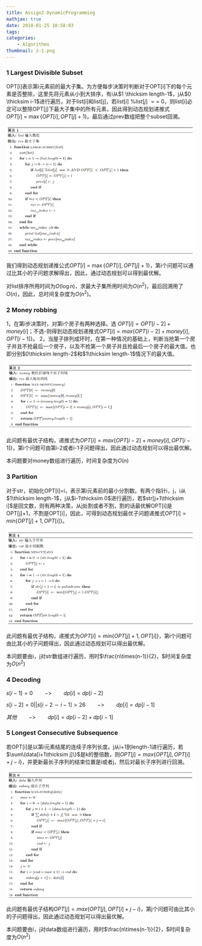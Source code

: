 ```yaml
---
title: Assign2-DynamicProgramming
mathjax: true
date: 2018-01-25 10:58:03
tags:
categories:
	- Algorithms
thumbnail: 2-1.png
---
```


### 1 Largest Divisible Subset 

OPT[i]表示第i元素前的最大子集。为方便每步决策时判断对于OPT[i]下的每个元素是否整除，这里先将元素从小到大排序，有i从$1 \thicksim length-1$，j从$0 \thicksim i-1$进行遍历，对于list[i]和list[j]，若$list[i]\ \%list[j]\ ==\ 0$，则list[i]必定可以整除OPT[j]下最大子集中的所有元素，因此得到动态规划递推式$OPT[i]\ =\ \max \{OPT[i], OPT[j]+1\}$。最后通过prev数组把整个subset回溯。

![](https://raw.githubusercontent.com/xmzzyo/img/master/20190114110557.png)

我们得到动态规划递推公式$OPT[i]\ =\ \max \{OPT[i], OPT[j]+1\}$，第i个问题可以通过比其小的子问题求解得出，因此，通过动态规划可以得到最优解。

对list排序所用时间为$O(\log n)$，求最大子集所用时间为$O(n^2)$，最后回溯用了$O(n)$，因此，总时间复杂度为$O(n^2)$。

### 2 Money robbing 

1，在第i步决策时，对第i个房子有两种选择。选 $OPT[i]=OPT[i-2]+money[i]$；不选-则得到动态规划递推式$OPT[i]=max\{OPT[i-2]+money[i],OPT[i-1]\}$。
2，当屋子排列成环时，在第一种情况的基础上，判断当抢第一个房子并且不抢最后一个房子，以及不抢第一个房子并且抢最后一个房子的最大值。也即分别$0\thicksim length-2$和$1\thicksim length-1$情况下的最大值。

![](https://raw.githubusercontent.com/xmzzyo/img/master/20190114110615.png)

此问题有最优子结构，递推式为$OPT[i]=max\{OPT[i-2]+money[i],OPT[i-1]\}$，第i个问题可由第i-2或者i-1子问题得出，因此通过动态规划可以得出最优解。

本问题要对money数组进行遍历，时间复杂度为$O(n)$

### 3 Partition 

对于str，初始化OPT[i]=i，表示第i元素前的最小分割数。有两个指针i，j，i从$1\thicksim length-1$，j从$i-1\thicksim 0$进行遍历，若$str[j+1\thicksim i]$是回文数，则有两种决策，从j处割或者不割，割的话最优解OPT[i]是OPT[j]+1，不割是OPT[i]，因此，可得到动态规划最优子问题递推式$OPT[i] = min\{OPT[j]+1,OPT[i]\}$。

![](https://raw.githubusercontent.com/xmzzyo/img/master/20190114110625.png)

此问题有最优子结构，递推式为$OPT[i] = min\{OPT[j]+1,OPT[i]\}​$，第i个问题可由比其小的子问题得出，因此通过动态规划可以得出最优解。

本问题要由i，j对str数组进行遍历，用时$\frac{n\times(n-1)}{2}，$时间复杂度为$O(n^2)$

### 4 Decoding 

$s[i-1]=0\qquad ->\qquad dp[i]=dp[i-2]$

$s[i-2]=0||s[i-2\sim i-1]>26\qquad->\qquad dp[i]=dp[i-1]$

$其他\qquad ->\qquad dp[i]=dp[i-2]+dp[i-1]$

### 5 Longest Consecutive Subsequence 

若OPT[i]是以第i元素结尾的连续子序列长度。j从i+1到length-1进行遍历，若$\sum\{data[i+1\thicksim j]\}$是k的整倍数，则$OPT[j]=max\{OPT[j],OPT[i]+j-i\}$，并更新最长子序列的结束位置是i或者j，然后对最长子序列进行回溯。

![](https://raw.githubusercontent.com/xmzzyo/img/master/20190114110642.png)

此问题有最优子结构$OPT[j]=max\{OPT[j],OPT[i]+j-i\}$，第j个问题可由比其小的子问题得出，因此通过动态规划可以得出最优解。

本问题要由i，j对data数组进行遍历，用时$\frac{n\times(n-1)}{2}，$时间复杂度为$O(n^2)$

